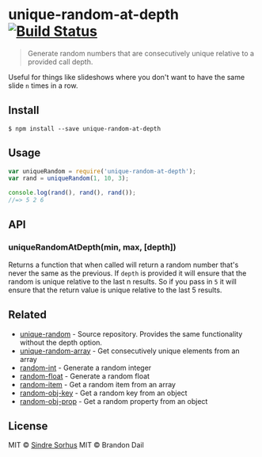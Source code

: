 # unique-random-at-depth [![Build Status](https://travis-ci.org/sindresorhus/unique-random.svg?branch=master)](https://travis-ci.org/sindresorhus/unique-random)

> Generate random numbers that are consecutively unique relative to a provided call depth.

Useful for things like slideshows where you don't want to have the same slide `n` times in a row.


## Install

```
$ npm install --save unique-random-at-depth
```


## Usage

```js
var uniqueRandom = require('unique-random-at-depth');
var rand = uniqueRandom(1, 10, 3);

console.log(rand(), rand(), rand());
//=> 5 2 6
```


## API

### uniqueRandomAtDepth(min, max, [depth])

Returns a function that when called will return a random number that's never the same as the previous. If `depth` is provided it will ensure that the random is unique relative to the last n results. So if you pass in `5` it will ensure that
the return value is unique relative to the last 5 results.


## Related

- [unique-random](https://github.com/sindresorhus/unique-random) - Source repository. Provides the same functionality without the depth option.
- [unique-random-array](https://github.com/sindresorhus/unique-random-array) - Get consecutively unique elements from an array
- [random-int](https://github.com/sindresorhus/random-int) - Generate a random integer
- [random-float](https://github.com/sindresorhus/random-float) - Generate a random float
- [random-item](https://github.com/sindresorhus/random-item) - Get a random item from an array
- [random-obj-key](https://github.com/sindresorhus/random-obj-key) - Get a random key from an object
- [random-obj-prop](https://github.com/sindresorhus/random-obj-prop) - Get a random property from an object


## License

MIT © [Sindre Sorhus](http://sindresorhus.com)
MIT © Brandon Dail
